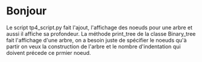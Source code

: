 # Bonjour
Le script tp4_script.py fait l'ajout, l'affichage des noeuds pour une arbre et aussi il affiche sa profondeur.
La méthode print_tree de la classe Binary_tree fait l'affichage d'une arbre, on a besoin juste de spécifier le noeuds qu'à partir on veux la construction de l'arbre et le nombre d'indentation qui doivent précede ce prmier noeud.

